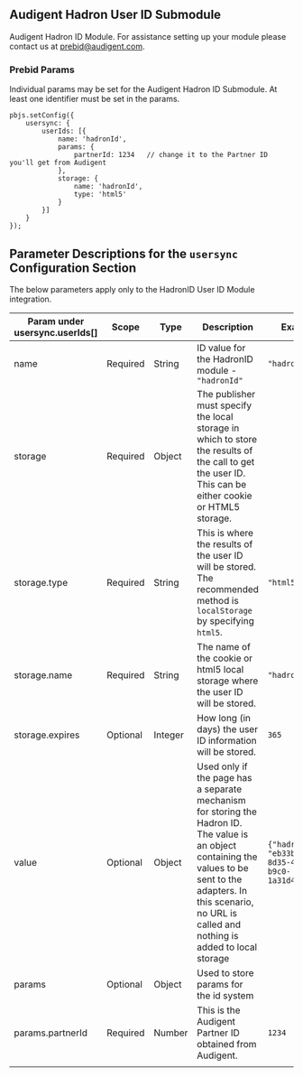 ## Audigent Hadron User ID Submodule

Audigent Hadron ID Module. For assistance setting up your module please contact us at [prebid@audigent.com](prebid@audigent.com).

### Prebid Params

Individual params may be set for the Audigent Hadron ID Submodule. At least one identifier must be set in the params.

```
pbjs.setConfig({
    usersync: {
        userIds: [{
            name: 'hadronId',
            params: {
                partnerId: 1234   // change it to the Partner ID you'll get from Audigent
            },
            storage: {
                name: 'hadronId',
                type: 'html5'
            }
        }]
    }
});
```
## Parameter Descriptions for the `usersync` Configuration Section
The below parameters apply only to the HadronID User ID Module integration.

| Param under usersync.userIds[] | Scope    | Type    | Description                                                                                                                                                                                                                 | Example                                                |
|--------------------------------|----------|---------|-----------------------------------------------------------------------------------------------------------------------------------------------------------------------------------------------------------------------------|--------------------------------------------------------|
| name                           | Required | String  | ID value for the HadronID module - `"hadronId"`                                                                                                                                                                             | `"hadronId"`                                           |
| storage                        | Required | Object  | The publisher must specify the local storage in which to store the results of the call to get the user ID. This can be either cookie or HTML5 storage.                                                                      |                                                        |
| storage.type                   | Required | String  | This is where the results of the user ID will be stored. The recommended method is `localStorage` by specifying `html5`.                                                                                                    | `"html5"`                                              |
| storage.name                   | Required | String  | The name of the cookie or html5 local storage where the user ID will be stored.                                                                                                                                             | `"hadronid"`                                           |
| storage.expires                | Optional | Integer | How long (in days) the user ID information will be stored.                                                                                                                                                                  | `365`                                                  |
| value                          | Optional | Object  | Used only if the page has a separate mechanism for storing the Hadron ID. The value is an object containing the values to be sent to the adapters. In this scenario, no URL is called and nothing is added to local storage | `{"hadronId": "eb33b0cb-8d35-4722-b9c0-1a31d4064888"}` |
| params                         | Optional | Object  | Used to store params for the id system                                                                                                                                                                                      |
| params.partnerId               | Required | Number  | This is the Audigent Partner ID obtained from Audigent.                                                                                                                                                                     | `1234`                                                 |
                                                                                                                                                                                    |
